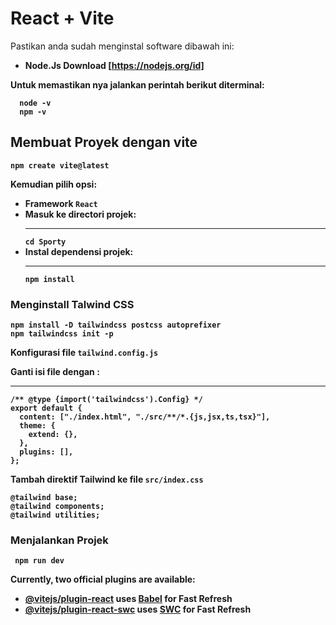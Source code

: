 # React + Vite

Pastikan anda sudah menginstal software dibawah ini:

- <b>Node.Js<b> Download [https://nodejs.org/id]

Untuk memastikan nya jalankan perintah berikut diterminal:

  ```
    node -v
    npm -v
   ```

## Membuat Proyek dengan vite 

``` npm create vite@latest ```

Kemudian pilih opsi:
- Framework ```React```
- Masuk ke directori projek:<hr>
```cd Sporty```
- Instal dependensi projek:<hr>
```npm install```

### Menginstall Talwind CSS 

```
npm install -D tailwindcss postcss autoprefixer
npm tailwindcss init -p
```

Konfigurasi file ```tailwind.config.js```

Ganti isi file dengan :<hr>
```
/** @type {import('tailwindcss').Config} */
export default {
  content: ["./index.html", "./src/**/*.{js,jsx,ts,tsx}"],
  theme: {
    extend: {},
  },
  plugins: [],
};
```
Tambah direktif Tailwind ke file ```src/index.css```
```
@tailwind base;
@tailwind components;
@tailwind utilities;
```

### Menjalankan Projek  

``` npm run dev```

Currently, two official plugins are available:

- [@vitejs/plugin-react](https://github.com/vitejs/vite-plugin-react/blob/main/packages/plugin-react/README.md) uses [Babel](https://babeljs.io/) for Fast Refresh
- [@vitejs/plugin-react-swc](https://github.com/vitejs/vite-plugin-react-swc) uses [SWC](https://swc.rs/) for Fast Refresh
